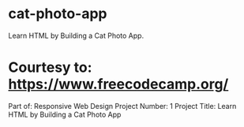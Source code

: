 # cat-photo-app
Learn HTML by Building a Cat Photo App.

# Courtesy to: https://www.freecodecamp.org/
Part of: Responsive Web Design
Project Number: 1
Project Title: Learn HTML by Building a Cat Photo App
